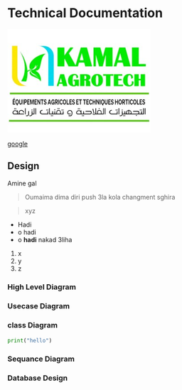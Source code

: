 # Technical Documentation
![diagram](/resources/images/logo.png)

[google](http://www.google.com)

## Design
Amine gal

> Oumaima dima diri push 3la kola changment sghira

> xyz


- Hadi
- o hadi
- o **hadi** nakad 3liha

1. x
2. y
3. z

### High Level Diagram

### Usecase Diagram

### class Diagram

```py
print("hello")
```

### Sequance Diagram

### Database Design

